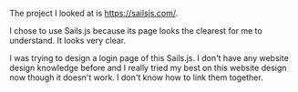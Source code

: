 The project I looked at is https://sailsjs.com/.   
  
I chose to use Sails.js because its page looks the clearest for me to understand. It looks very clear.   

I was trying to design a login page of this Sails.js. I don't have any website design knowledge before and I really tried my best on this website design now though it doesn't work. I don't know how to link them together. 
